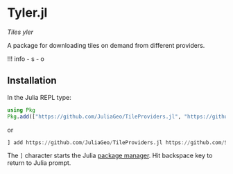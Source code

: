 # Tyler.jl

*Tiles yler*

A package for downloading tiles on demand from different providers.

!!! info
    - s
    - o

## Installation

In the Julia REPL type:

```julia
using Pkg
Pkg.add(["https://github.com/JuliaGeo/TileProviders.jl", "https://github.com/SimonDanisch/MapTiles.jl.git", "https://github.com/MakieOrg/Tyler.jl.git"])
```

or

```julia
] add https://github.com/JuliaGeo/TileProviders.jl https://github.com/SimonDanisch/MapTiles.jl.git https://github.com/MakieOrg/Tyler.jl.git
```

The `]` character starts the Julia [package manager](https://docs.julialang.org/en/v1/stdlib/Pkg/). Hit backspace key to return to Julia prompt.
